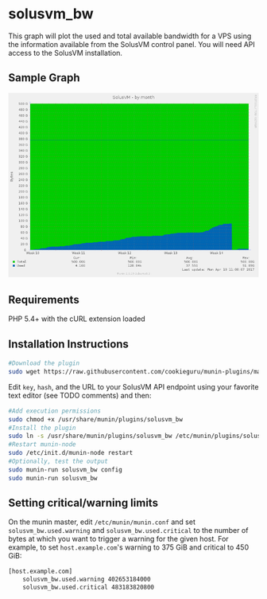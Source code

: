 solusvm_bw
==========
This graph will plot the used and total available bandwidth for a VPS using the
information available from the SolusVM control panel.  You will need API access
to the SolusVM installation.

Sample Graph
------------
![Graph of solusvm_bw](https://raw.githubusercontent.com/cookieguru/munin-plugins/screenshots/solusvm_bw.png)

Requirements
------------
PHP 5.4+ with the cURL extension loaded

Installation Instructions
-------------------------
```bash
#Download the plugin
sudo wget https://raw.githubusercontent.com/cookieguru/munin-plugins/master/solusvm_bw/solusvm_bw -O /usr/share/munin/plugins/solusvm_bw
```
Edit `key`, `hash`, and the URL to your SolusVM API endpoint using your favorite
text editor (see TODO comments) and then:
```bash
#Add execution permissions
sudo chmod +x /usr/share/munin/plugins/solusvm_bw
#Install the plugin
sudo ln -s /usr/share/munin/plugins/solusvm_bw /etc/munin/plugins/solusvm_bw
#Restart munin-node
sudo /etc/init.d/munin-node restart
#Optionally, test the output
sudo munin-run solusvm_bw config
sudo munin-run solusvm_bw
```

Setting critical/warning limits
-------------------------------
On the munin master, edit `/etc/munin/munin.conf` and set
`solusvm_bw.used.warning` and `solusvm_bw.used.critical` to the number of bytes
at which you want to trigger a warning for the given host.  For example, to set
`host.example.com`'s warning to 375 GiB and critical to 450 GiB:
```plain
[host.example.com]
	solusvm_bw.used.warning 402653184000
	solusvm_bw.used.critical 483183820800
```